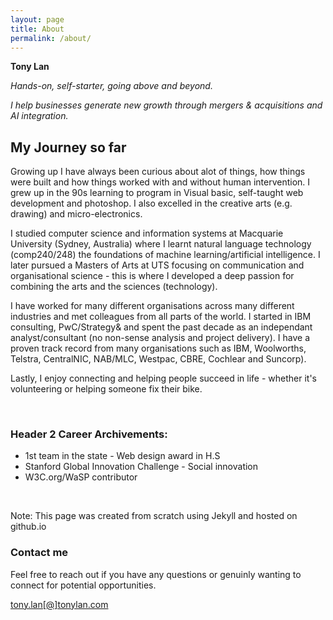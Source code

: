 ```yaml
---
layout: page
title: About
permalink: /about/
---
```


**Tony Lan**

_Hands-on, self-starter, going above and beyond._

_I help businesses generate new growth through mergers & acquisitions and AI integration._

<h2>My Journey so far</h2> 


Growing up I have always been curious about alot of things, how things were built and how things worked with and without human intervention. I grew up in the 90s learning to program in Visual basic, self-taught web development and photoshop. I also excelled in the creative arts (e.g. drawing) and micro-electronics.

I studied computer science and information systems at Macquarie University (Sydney, Australia) where I learnt natural language technology (comp240/248) the foundations of machine learning/artificial intelligence. I later pursued a Masters of Arts at UTS focusing on communication and organisational science - this is where I developed a deep passion for combining the arts and the sciences (technology).

I have worked for many different organisations across many different industries and met colleagues from all parts of the world. I started in IBM consulting, PwC/Strategy& and spent the past decade as an independant analyst/consultant (no non-sense analysis and project delivery). I have a proven track record from many organisations such as IBM, Woolworths, Telstra, CentralNIC, NAB/MLC, Westpac, CBRE, Cochlear and Suncorp).

Lastly, I enjoy connecting and helping people succeed in life - whether it's volunteering or helping someone fix their bike. 

<br>

### Header 2 Career Archivements:
* 1st team in the state - Web design award in H.S
* Stanford Global Innovation Challenge - Social innovation
* W3C.org/WaSP contributor

<br>

Note: This page was created from scratch using Jekyll and hosted on github.io

### Contact me
Feel free to reach out if you have any questions or genuinly wanting to connect for potential opportunities.

[tony.lan[@]tonylan.com](mailto:tony.lan@tonylan.com)
